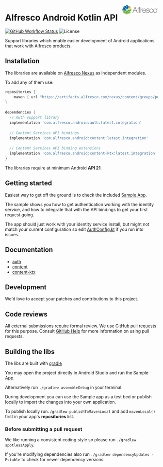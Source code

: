 [<img title="Alfresco" alt='Alfresco' src='docs/logo.svg' align="right" height="32px" />](https://alfresco.com/)

# Alfresco Android Kotlin API

[![GitHub Workflow Status](https://img.shields.io/github/workflow/status/Alfresco/alfresco-android-kotlin-api/Continous%20delivery?logo=github)](https://github.com/Alfresco/alfresco-android-kotlin-api/actions/workflows/cd.yml)
![License](https://img.shields.io/github/license/Alfresco/alfresco-android-kotlin-api)

Support libraries which enable easier development of Android applications that work with Alfresco products.

## Installation

The libraries are available on [Alfresco Nexus](https://artifacts.alfresco.com/nexus/content/groups/public) as independent modules.

To add any of them use:

```groovy
repositories {
    maven { url "https://artifacts.alfresco.com/nexus/content/groups/public-snapshots" }
}

dependencies {
  // Auth support library
  implementation 'com.alfresco.android:auth:latest.integration'

  // Content Services API bindings
  implementation 'com.alfresco.android:content:latest.integration'

  // Content Services API binding extensions
  implementation 'com.alfresco.android:content-ktx:latest.integration'
}
```

The libraries require at minimum Android **API 21**.

## Getting started

Easiest way to get off the ground is to check the included [Sample App](sample).

The sample shows you how to get authentication working with the identity service, and how to integrate that with the API bindings to get your first request going.

The app should just work with your identity service install, but might not match your current configuration so edit [AuthConfig.kt](sample/src/main/java/com/alfresco/sample/AuthConfig.kt) if you run into issues.

## Documentation

* [auth](auth/)
* [content](content/)
* [content-ktx](content-ktx/)

## Development

We'd love to accept your patches and contributions to this project.

## Code reviews

All external submissions require formal review. We use GitHub pull requests for this purpose. Consult [GitHub Help] for more
information on using pull requests.

[GitHub Help]: https://help.github.com/articles/about-pull-requests/

## Building the libs

The libs are built with [gradle](https://gradle.org/)

You may open the project directly in Android Studio and run the Sample App.

Alternatively run `./gradlew assembleDebug` in your terminal.

During development you can use the Sample app as a test bed or publish locally to import the changes into your own application.

To publish locally run`./gradlew publishToMavenLocal` and add `mavenLocal()` first in your app's **repositories** list.

### Before submitting a pull request

We like running a consistent coding style so please run `./gradlew spotlessApply`.

If you're modifying dependencies also run `./gradlew dependencyUpdates -Pstable` to check for newer dependency versions.